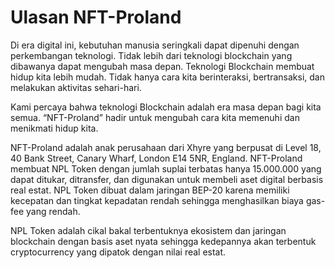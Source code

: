 # Ulasan NFT-Proland

Di era digital ini, kebutuhan manusia seringkali dapat dipenuhi dengan perkembangan teknologi. Tidak lebih dari teknologi blockchain yang dibawanya dapat mengubah masa depan. Teknologi Blockchain membuat hidup kita lebih mudah. Tidak hanya cara kita berinteraksi, bertransaksi, dan melakukan aktivitas sehari-hari.

Kami percaya bahwa teknologi Blockchain adalah era masa depan bagi kita semua. “NFT-Proland” hadir untuk mengubah cara kita memenuhi dan menikmati hidup kita.

NFT-Proland adalah anak perusahaan dari Xhyre yang berpusat di Level 18, 40 Bank Street, Canary Wharf, London E14 5NR, England. NFT-Proland membuat NPL Token dengan jumlah suplai terbatas hanya 15.000.000 yang dapat ditukar, ditransfer, dan digunakan untuk membeli aset digital berbasis real estat. NPL Token dibuat dalam jaringan BEP-20 karena memiliki kecepatan dan tingkat kepadatan rendah sehingga menghasilkan biaya gas-fee yang rendah.

NPL Token adalah cikal bakal terbentuknya ekosistem dan jaringan blockchain dengan basis aset nyata sehingga kedepannya akan terbentuk cryptocurrency yang dipatok dengan nilai real estat.

